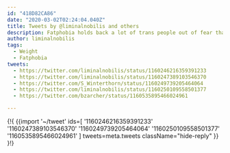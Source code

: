```yaml
---
id: "418D82CA86"
date: "2020-03-02T02:24:04.040Z"
title: Tweets by @liminalnobilis and others
description: Fatphobia holds back a lot of trans people out of fear that they must lose weight to transition.
author: liminalnobilis
tags:
  - Weight
  - Fatphobia
tweets:
  - https://twitter.com/liminalnobilis/status/1160246216359391233
  - https://twitter.com/liminalnobilis/status/1160247389103546370
  - https://twitter.com/S_Winterthorn/status/1160249739205464064
  - https://twitter.com/liminalnobilis/status/1160250109558501377
  - https://twitter.com/bzarcher/status/1160535895466024961

---
```

{!{
  {{import '~/tweet' ids=[
    '1160246216359391233'
    '1160247389103546370'
    '1160249739205464064'
    '1160250109558501377'
    '1160535895466024961'
  ] tweets=meta.tweets className="hide-reply" }}
}!}
